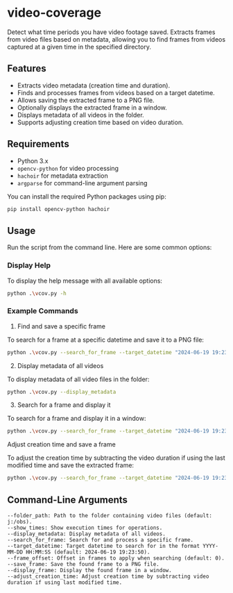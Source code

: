 # video-coverage

Detect what time periods you have video footage saved. Extracts frames from video files based on metadata, allowing you to find frames from videos captured at a given time in the specified directory.

## Features

- Extracts video metadata (creation time and duration).
- Finds and processes frames from videos based on a target datetime.
- Allows saving the extracted frame to a PNG file.
- Optionally displays the extracted frame in a window.
- Displays metadata of all videos in the folder.
- Supports adjusting creation time based on video duration.

## Requirements

- Python 3.x
- `opencv-python` for video processing
- `hachoir` for metadata extraction
- `argparse` for command-line argument parsing

You can install the required Python packages using pip:

```bash
pip install opencv-python hachoir
```

## Usage
Run the script from the command line. Here are some common options:

### Display Help
To display the help message with all available options:
```bash
python .\vcov.py -h
```

### Example Commands
1. Find and save a specific frame

To search for a frame at a specific datetime and save it to a PNG file:
```bash
python .\vcov.py --search_for_frame --target_datetime "2024-06-19 19:23:50" --save_frame
```

2. Display metadata of all videos

To display metadata of all video files in the folder:
```bash
python .\vcov.py --display_metadata
```

3. Search for a frame and display it

To search for a frame and display it in a window:
```bash
python .\vcov.py --search_for_frame --target_datetime "2024-06-19 19:23:50" --display_frame
```

Adjust creation time and save a frame

To adjust the creation time by subtracting the video duration if using the last modified time and save the extracted frame:
```bash
python .\vcov.py --search_for_frame --target_datetime "2024-06-19 19:23:50" --save_frame --adjust_creation_time
```

## Command-Line Arguments
    --folder_path: Path to the folder containing video files (default: j:/obs).
    --show_times: Show execution times for operations.
    --display_metadata: Display metadata of all videos.
    --search_for_frame: Search for and process a specific frame.
    --target_datetime: Target datetime to search for in the format YYYY-MM-DD HH:MM:SS (default: 2024-06-19 19:23:50).
    --frame_offset: Offset in frames to apply when searching (default: 0).
    --save_frame: Save the found frame to a PNG file.
    --display_frame: Display the found frame in a window.
    --adjust_creation_time: Adjust creation time by subtracting video duration if using last modified time.